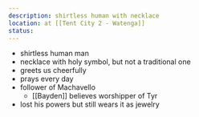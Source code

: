 ```yaml
---
description: shirtless human with necklace
location: at [[Tent City 2 - Watenga]]
status: 
---
```

- shirtless human man
- necklace with holy symbol, but not a traditional one
- greets us cheerfully
- prays every day
- follower of Machavello
	- [[Bayden]] believes worshipper of Tyr
- lost his powers but still wears it as jewelry
